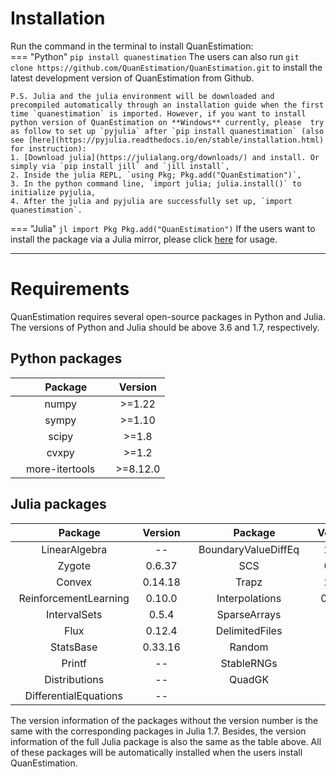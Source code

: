 # **Installation**
Run the command in the terminal to install QuanEstimation:  
=== "Python"
    ```
    pip install quanestimation
    ```
    The users can also run 
    ```
    git clone https://github.com/QuanEstimation/QuanEstimation.git
    ```
    to install the latest development version of QuanEstimation from Github.

    P.S. Julia and the julia environment will be downloaded and precompiled automatically through an installation guide when the first time `quanestimation` is imported. However, if you want to install python version of QuanEstimation on **Windows** currently, please  try as follow to set up `pyjulia` after `pip install quanestimation` (also see [here](https://pyjulia.readthedocs.io/en/stable/installation.html) for instruction):  
    1. [Download julia](https://julialang.org/downloads/) and install. Or simply via `pip install jill` and `jill install`,  
    2. Inside the julia REPL, `using Pkg; Pkg.add("QuanEstimation")`,  
    3. In the python command line, `import julia; julia.install()` to initialize pyjulia,   
    4. After the julia and pyjulia are successfully set up, `import quanestimation`.
=== "Julia"
    ``` jl
    import Pkg
    Pkg.add("QuanEstimation")
    ```
    If the users want to install the package via a Julia mirror, please 
    click [here](https://mirror.tuna.tsinghua.edu.cn/help/julia/) for usage.

---

# **Requirements**
QuanEstimation requires several open-source packages in Python and Julia. The versions 
of Python and Julia should be above 3.6 and 1.7, respectively.
## **Python packages**
| $~~~~~~~~~~~$Package$~~~~~~~$| Version      |
| :----------:                 | :----------: |
| numpy                        | >=1.22       |
| sympy                        | >=1.10       |
| scipy                        | >=1.8        |
| cvxpy                        | >=1.2        |
| more-itertools               | >=8.12.0     |

## **Julia packages**
| $~~~~~~~~~~~~~~~~$Package$~~~~~~~~~~~~$| Version     |$~~~~~~~~~~~~~~~~$Package$~~~~~~~~~~~~$| Version     |
| :----------:                           | :---------: |:----------:                           | :---------: |
| LinearAlgebra                          | --          |BoundaryValueDiffEq                    | 2.7.2       |
| Zygote                                 | 0.6.37      |SCS                                    | 0.8.1       |
| Convex                                 | 0.14.18     |Trapz                                  | 2.0.3       |
| ReinforcementLearning                  | 0.10.0      |Interpolations                         | 0.13.5      |
| IntervalSets                           | 0.5.4       |SparseArrays                           | --          |
| Flux                                   | 0.12.4      |DelimitedFiles                         | --          |
| StatsBase                              | 0.33.16     |Random                                 | --          |
| Printf                                 | --          |StableRNGs                             | --          |
| Distributions                          | --          |QuadGK                                 | --          |
| DifferentialEquations                          | --          |                                   |             |

The version information of the packages without the version number is the same with the 
corresponding packages in Julia 1.7. Besides, the version information of the full Julia package 
is also the same as the table above. All of these packages will be automatically installed when
the users install QuanEstimation.
